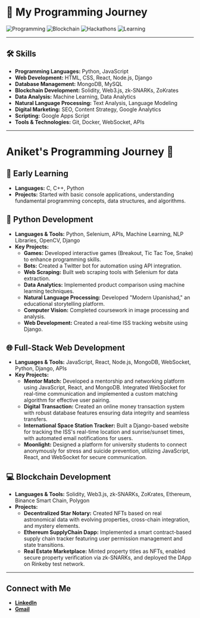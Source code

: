 # 🚀 My Programming Journey

![Programming](https://img.shields.io/badge/Code-Life-blue?style=for-the-badge&logo=visual-studio-code) 
![Blockchain](https://img.shields.io/badge/Blockchain-Future-brightgreen?style=for-the-badge&logo=ethereum)
![Hackathons](https://img.shields.io/badge/Hackathons-Challenging-orange?style=for-the-badge&logo=hack-the-box)
![Learning](https://img.shields.io/badge/Learning-Continuous-informational?style=for-the-badge&logo=udemy)

---
## 🛠️ Skills

- **Programming Languages:** Python, JavaScript
- **Web Development:** HTML, CSS, React, Node.js, Django
- **Database Management:** MongoDB, MySQL
- **Blockchain Development:** Solidity, Web3.js, zk-SNARKs, ZoKrates
- **Data Analysis:** Machine Learning, Data Analytics
- **Natural Language Processing:** Text Analysis, Language Modeling
- **Digital Marketing:** SEO, Content Strategy, Google Analytics
- **Scripting:** Google Apps Script
- **Tools & Technologies:** Git, Docker, WebSocket, APIs
---
# Aniket's Programming Journey 🚀

## 🌱 Early Learning
- **Languages:** C, C++, Python
- **Projects:** Started with basic console applications, understanding fundamental programming concepts, data structures, and algorithms.

## 🐍 Python Development

- **Languages & Tools:** Python, Selenium, APIs, Machine Learning, NLP Libraries, OpenCV, Django
- **Key Projects:**
  - **Games:** Developed interactive games (Breakout, Tic Tac Toe, Snake) to enhance programming skills.
  - **Bots:** Created a Twitter bot for automation using API integration.
  - **Web Scraping:** Built web scraping tools with Selenium for data extraction.
  - **Data Analytics:** Implemented product comparison using machine learning techniques.
  - **Natural Language Processing:** Developed "Modern Upanishad," an educational storytelling platform.
  - **Computer Vision:** Completed coursework in image processing and analysis.
  - **Web Development:** Created a real-time ISS tracking website using Django.

## 🌐 Full-Stack Web Development

- **Languages & Tools:** JavaScript, React, Node.js, MongoDB, WebSocket, Python, Django, APIs
- **Key Projects:**
  - **Mentor Match:** Developed a mentorship and networking platform using JavaScript, React, and MongoDB. Integrated WebSocket for real-time communication and implemented a custom matching algorithm for effective user pairing.
  - **Digital Transaction:** Created an online money transaction system with robust database features ensuring data integrity and seamless transfers.
  - **International Space Station Tracker:** Built a Django-based website for tracking the ISS's real-time location and sunrise/sunset times, with automated email notifications for users.
  - **Moonlight:** Designed a platform for university students to connect anonymously for stress and suicide prevention, utilizing JavaScript, React, and WebSocket for secure communication.

## 💻 Blockchain Development
- **Languages & Tools:** Solidity, Web3.js, zk-SNARKs, ZoKrates, Ethereum, Binance Smart Chain, Polygon
- **Projects:**
  - **Decentralized Star Notary:** Created NFTs based on real astronomical data with evolving properties, cross-chain integration, and mystery elements.
  - **Ethereum SupplyChain Dapp:** Implemented a smart contract-based supply chain tracker featuring user permission management and state transitions.
  - **Real Estate Marketplace:** Minted property titles as NFTs, enabled secure property verification via zk-SNARKs, and deployed the DApp on Rinkeby test network.

---
## Connect with Me
- **[LinkedIn](https://linkedin.com/in/aniket)**
- **[Gmail](aniketkumar6256@gmail.com)**


